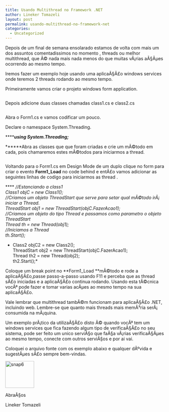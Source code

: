 ```yaml
---
title: Usando Multithread no Framework .NET
author: Lineker Tomazeli
layout: post
permalink: usando-multithread-no-framework-net
categories:
  - Uncategorized
---
```

Depois de um final de semana ensolarado estamos de volta com mais um dos assuntos comentadissimos no momento , threads ou melhor multithread, que Ã© nada mais nada menos do que muitas vÃ¡rias aÃ§Ãµes ocorrendo ao mesmo tempo.

Iremos fazer um exemplo hoje usando uma aplicaÃ§Ã£o windows services onde teremos 2 threads rodando ao mesmo tempo.

Primeiramente vamos criar o projeto windows form application.

<div>
  <img style="max-width:800px;" src="http://tomazeli.files.wordpress.com/2008/11/snap1.jpg" alt="" />
</div>

Depois adicione duas classes chamadas class1.cs e class2.cs

<div>
  <img style="max-width:800px;" src="http://tomazeli.files.wordpress.com/2008/11/snap2.jpg" alt="" />
</div>

Abra o Form1.cs e vamos codificar um pouco.

Declare o namespace System.Threading.

*******using System.Threading;***

******Abra as classes que que foram criadas e crie um mÃ©todo em cada, pois chamaremos estes mÃ©todos para iniciarmos a thread.

<div>
  <img style="max-width:800px;" src="http://tomazeli.files.wordpress.com/2008/11/snap3.jpg" alt="" />
</div>

Voltando para o Form1.cs em Design Mode de um duplo clique no form para criar o evento **Form1_Load** no code behind e entÃ£o vamos adicionar as seguintes linhas de codigo para iniciarmos as thread .

**** *//Estanciando a class1  
Class1 objC = new Class1();  
//Criamos um objeto ThreadStart que serve para setar qual mÃ©todo irÃ¡ iniciar a Thread.  
ThreadStart obj1 = new ThreadStart(objC.FazerAcao1);  
//Criamos um objeto do tipo Thread e passamos como parametro o objeto ThreadStart  
Thread th = new Thread(obj1);  
//Iniciamos a Thread  
th.Start();*

* Class2 objC2 = new Class2();  
ThreadStart obj2 = new ThreadStart(objC.FazerAcao1);  
Thread th2 = new Thread(obj2);  
th2.Start();*

Coloque um break point no **Form1_Load **mÃ©todo e rode a aplicaÃ§Ã£o,passe passo-a-passo usando F11 e perceba que as thread sÃ£o iniciadas e a aplicaÃ§Ã£o continua rodando. Usando esta tÃ©cnica vocÃª pode fazer e tomar varias acÃµes ao mesmo tempo na sua aplicaÃ§Ã£o.

Vale lembrar que multithread tambÃ©m funcionam para aplicaÃ§Ã£o .NET, incluindo web. Lembre-se que quanto mais threads mais memÃ³ria serÃ¡ consumida na mÃ¡quina.

Um exemplo prÃ¡tico da utilizaÃ§Ã£o disto Ã© quando vocÃª tem um windows services que fica fazendo algum tipo de verificaÃ§Ã£o no seu sistema, pode ser feito um unico serviÃ§o que faÃ§a vÃ¡rias verificaÃ§Ãµes ao mesmo tempo, conecte com outros serviÃ§os e por ai vai.

Coloquei o arquivo fonte com os exemplo abaixo e qualquer dÃºvida e sugestÃµes sÃ£o sempre bem-vindas.

[<img class="alignnone size-full wp-image-129" title="snap6" src="http://tomazeli.files.wordpress.com/2008/11/snap6.jpg" alt="snap6" width="91" height="85" />][1]

AbraÃ§os

Lineker Tomazeli

 [1]: http://cid-04a483189133b6e0.skydrive.live.com/self.aspx/P%c3%bablica/Multithread.zip
